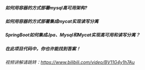 ##### 如何用容器的方式部署mysql高可用架构?
##### 如何用容器的方式部署集成mycat实现读写分离
##### SpringBoot如何集成Jpa、Mysql和Mycat实现高可用和读写分离？
##### 在此项目代码中，你也许能找到答案！
###### 视频讲解请跳转：https://www.bilibili.com/video/BV11G4y1h7Au

